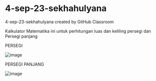 # 4-sep-23-sekhahulyana
4-sep-23-sekhahulyana created by GitHub Classroom

<p> Kalkulator Matematika ini untuk perhitungan luas dan keliling persegi dan Persegi panjang </p> 
<p>PERSEGI</p> 

  ![image](https://github.com/revou-fundamental-course/4-sep-23-sekhahulyana/assets/129199992/c12df27c-87d3-4cd3-a666-55b6be7f013d)

<p> PERSEGI PANJANG </p> 

  ![image](https://github.com/revou-fundamental-course/4-sep-23-sekhahulyana/assets/129199992/62643397-4467-4db4-818b-d02ffd0b10d9)


